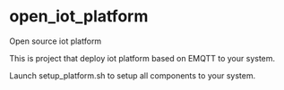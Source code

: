 # open_iot_platform
Open source iot platform

This is project that deploy iot platform based on EMQTT to your system.


Launch setup_platform.sh to setup all components to your system.
